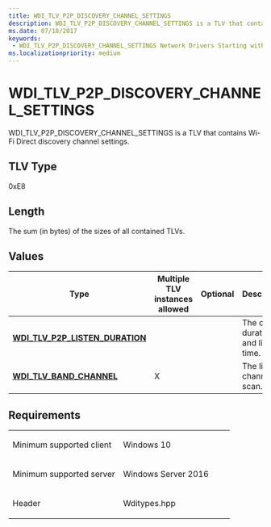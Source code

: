 ```yaml
---
title: WDI_TLV_P2P_DISCOVERY_CHANNEL_SETTINGS
description: WDI_TLV_P2P_DISCOVERY_CHANNEL_SETTINGS is a TLV that contains Wi-Fi Direct discovery channel settings.
ms.date: 07/18/2017
keywords:
 - WDI_TLV_P2P_DISCOVERY_CHANNEL_SETTINGS Network Drivers Starting with Windows Vista
ms.localizationpriority: medium
---
```


# WDI\_TLV\_P2P\_DISCOVERY\_CHANNEL\_SETTINGS


WDI\_TLV\_P2P\_DISCOVERY\_CHANNEL\_SETTINGS is a TLV that contains Wi-Fi Direct discovery channel settings.

## TLV Type


0xE8

## Length


The sum (in bytes) of the sizes of all contained TLVs.

## Values


| Type                                                                   | Multiple TLV instances allowed | Optional | Description                         |
|------------------------------------------------------------------------|--------------------------------|----------|-------------------------------------|
| [**WDI\_TLV\_P2P\_LISTEN\_DURATION**](wdi-tlv-p2p-listen-duration.md) |                                |          | The cycle duration and listen time. |
| [**WDI\_TLV\_BAND\_CHANNEL**](wdi-tlv-band-channel.md)                | X                              |          | The list of channels to scan.       |

 

## Requirements

<table>
<colgroup>
<col width="50%" />
<col width="50%" />
</colgroup>
<tbody>
<tr class="odd">
<td><p>Minimum supported client</p></td>
<td><p>Windows 10</p></td>
</tr>
<tr class="even">
<td><p>Minimum supported server</p></td>
<td><p>Windows Server 2016</p></td>
</tr>
<tr class="odd">
<td><p>Header</p></td>
<td>Wditypes.hpp</td>
</tr>
</tbody>
</table>

 

 




